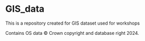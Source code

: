 # GIS_data
This is a repository created for GIS dataset used for workshops

Contains OS data © Crown copyright and database right 2024.
